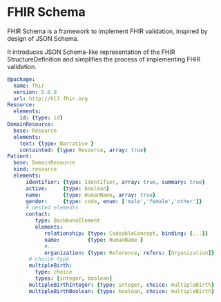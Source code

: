 # FHIR Schema

FHIR Schema is a framework to implement FHIR validation, 
inspired by design of JSON Schema. 


It introduces JSON Schema-like representation of the FHIR StructureDefinition
and simplifies the process of implementing FHIR validation.  

```yaml
@package: 
  name: fhir
  version: 5.0.0
  url: http://hl7.fhir.org
Resource:
  elements:
    id: {type: id}
DomainResource:
  base: Resource
  elements:
    text: {type: Narrative }
    containted: {type: Resource, array: true}
Patient:
  base: DomainResource
  kind: resource
  elements:
      identifier: {type: Identifier, array: true, summary: true}
      active:     {type: boolean}
      name:       {type: HumanName, array: true}
      gender:     {type: code, enum: ['male','female','other']}
      # nested elements
      contact:
         type: BackboneElement
         elements:
            relationship: {type: CodeableConcept, binding: {...}}
            name:         {type: HumanName }
            #...
            organization: {type: Reference, refers: [Organization]}
       # choice type
       multipleBirth:
         type: choice
         types: [integer, boolean]
       multipleBirthInteger: {type: integer, choice: multipleBirth}
       multipleBirthBoolean: {type: boolean, choice: multipleBirth}
     
 ```
